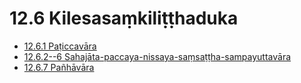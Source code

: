 

# 12.6 Kilesasaṃkiliṭṭhaduka

* [12.6.1 Paṭiccavāra](12.6/12.6.1.md)
* [12.6.2--6 Sahajāta-paccaya-nissaya-saṃsaṭṭha-sampayuttavāra](12.6/12.6.2--6.md)
* [12.6.7 Pañhāvāra](12.6/12.6.7.md)



